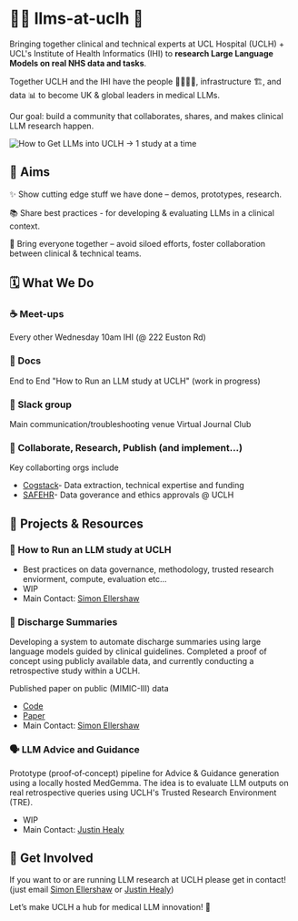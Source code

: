 # 🤖💬 llms-at-uclh 🏥

Bringing together clinical and technical experts at UCL Hospital (UCLH) + UCL's Institute of Health Informatics (IHI) to **research Large Language Models on real NHS data and tasks**.

Together UCLH and the IHI have the people 👩‍⚕️👨‍💻, infrastructure 🏗, and data 📊 to become UK & global leaders in medical LLMs.

Our goal: build a community that collaborates, shares, and makes clinical LLM research happen.

![How to Get LLMs into UCLH -> 1 study at a time](./the_plan.png)

## 🎯 Aims

✨ Show cutting edge stuff we have done – demos, prototypes, research.

📚 Share best practices - for developing & evaluating LLMs in a clinical context.

🤝 Bring everyone together – avoid siloed efforts, foster collaboration between clinical & technical teams.

## 🗓 What We Do

### ☕ Meet-ups
Every other Wednesday 10am IHI (@ 222 Euston Rd)

### 📖 Docs
End to End "How to Run an LLM study at UCLH" (work in progress)
  
### 💬 Slack group
Main communication/troubleshooting venue
Virtual Journal Club

### 🚀 Collaborate, Research, Publish (and implement...)
Key collaborting orgs include
- [Cogstack](https://uclh-criu.github.io/cogstack-docs/)- Data extraction, technical expertise and funding
- [SAFEHR](https://www.uclhospitals.brc.nihr.ac.uk/core-themes/safehr)- Data goverance and ethics approvals @ UCLH

## 📂 Projects & Resources

### 🧪 How to Run an LLM study at UCLH
- Best practices on data governance, methodology, trusted research enviorment, compute, evaluation etc...
- WIP
- Main Contact: [Simon Ellershaw](simon.ellershaw.20@ucl.ac.uk)

### 📝 Discharge Summaries
Developing a system to automate discharge summaries using large language models guided by clinical guidelines. Completed a proof of concept using publicly available data, and currently conducting a retrospective study within a UCLH.

Published paper on public (MIMIC-III) data
- [Code](https://github.com/simonEllershaw/llm-discharge-summaries)
- [Paper](https://openreview.net/pdf?id=1kDJJPppRG)
- Main Contact: [Simon Ellershaw](simon.ellershaw.20@ucl.ac.uk)

### 🗣️ LLM Advice and Guidance
Prototype (proof‑of‑concept) pipeline for Advice & Guidance generation using a locally hosted MedGemma. The idea is to evaluate LLM outputs on real retrospective queries using UCLH's Trusted Research Environment (TRE).
- WIP
- Main Contact: [Justin Healy](justin.healy@nhs.net)

## 🙌 Get Involved

If you want to or are running LLM research at UCLH please get in contact! (just email [Simon Ellershaw](simon.ellershaw.20@ucl.ac.uk) or [Justin Healy](justin.healy@nhs.net))

Let’s make UCLH a hub for medical LLM innovation! 🚀
